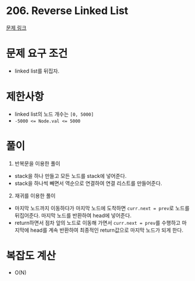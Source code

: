 # 206. Reverse Linked List
[문제 링크](https://leetcode.com/problems/reverse-linked-list/)
# 문제 요구 조건 
- linked list를 뒤집자. 
# 제한사항 
- linked list의 노드 개수는 `[0, 5000]`
- `-5000 <= Node.val <= 5000`
# 풀이 
1. 반복문을 이용한 풀이 
- stack을 하나 만들고 모든 노드를 stack에 넣어준다. 
- stack을 하나씩 빼면서 역순으로 연결하여 연결 리스트를 만들어준다. 
2. 재귀를 이용한 풀이 
- 마지막 노드까지 이동하다가 마지막 노드에 도착하면 `curr.next = prev`로 노드를 뒤집어준다. 마지막 노드를 반환하여 head에 넣어준다. 
- return하면서 점차 앞의 노드로 이동해 가면서 `curr.next = prev`를 수행하고 마지막에 head를 계속 반환하여 최종적인 return값으로 마지막 노드가 되게 한다. 
# 복잡도 계산 
- O(N)
